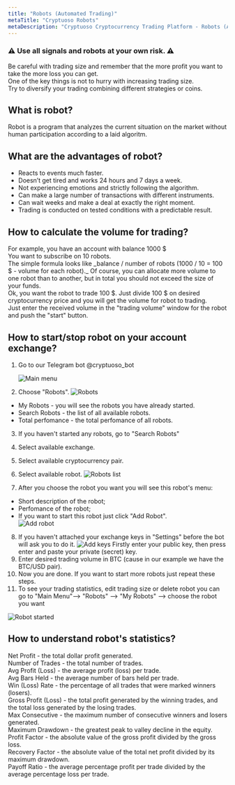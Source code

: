 ```yaml
---
title: "Robots (Automated Trading)"
metaTitle: "Cryptuoso Robots"
metaDescription: "Cryptuoso Cryptocurrency Trading Platform - Robots (Automated Trading)"
---
```


### ⚠️ Use all signals and robots at your own risk. ⚠️

Be careful with trading size and remember that the more profit you want to take the more loss you can get.  
One of the key things is not to hurry with increasing trading size.  
Try to diversify your trading combining different strategies or coins.

## What is robot?

Robot is a program that analyzes the current situation on the market without human participation according to a laid algoritm.

## What are the advantages of robot?

- Reacts to events much faster.
- Doesn’t get tired and works 24 hours and 7 days a week.
- Not experiencing emotions and strictly following the algorithm.
- Can make a large number of transactions with different instruments.
- Can wait weeks and make a deal at exactly the right moment.
- Trading is conducted on tested conditions with a predictable result.

## How to calculate the volume for trading?

For example, you have an account with balance 1000 $  
You want to subscribe on 10 robots.  
The simple formula looks like _balance / number of robots (1000 / 10 = 100 $ - volume for each robot).\_ Of course, you can allocate more volume to one robot than to another, but in total you should not exceed the size of your funds.  
Ok, you want the robot to trade 100 $. Just divide 100 $ on desired cryptocurrency price and you will get the volume for robot to trading.  
Just enter the received volume in the "trading volume" window for the robot and push the "start" button.

## How to start/stop robot on your account exchange?

1. Go to our Telegram bot @cryptuoso_bot

   ![Main menu](./main_menu.png)

2. Choose "Robots".
   ![Robots](./robots.png)

- My Robots - you will see the robots you have already started.
- Search Robots - the list of all available robots.
- Total perfomance - the total perfomance of all robots.

3. If you haven't started any robots, go to "Search Robots"
4. Select available exchange.
5. Select available cryptocurrency pair.
6. Select available robot.
   ![Robots list](./robots_list.png)

7. After you choose the robot you want you will see this robot's menu:

- Short description of the robot;
- Perfomance of the robot;
- If you want to start this robot just click "Add Robot".  
   ![Add robot](./add_robot.png)

8. If you haven't attached your exchange keys in "Settings" before the bot will ask you to do it.
   ![Add keys](./add_keys.png)
   Firstly enter your public key, then press enter and paste your private (secret) key.
9. Enter desired trading volume in BTC (cause in our example we have the BTC/USD pair).
10. Now you are done. If you want to start more robots just repeat these steps.
11. To see your trading statistics, edit trading size or delete robot you can go to "Main Menu"--> "Robots" --> "My Robots" --> choose the robot you want

![Robot started](./robot_trading_menu.png)

## How to understand robot's statistics?

Net Profit - the total dollar profit generated.  
Number of Trades - the total number of trades.  
Avg Profit (Loss) - the average profit (loss) per trade.  
Avg Bars Held - the average number of bars held per trade.  
Win (Loss) Rate - the percentage of all trades that were marked winners (losers).  
Gross Profit (Loss) - the total profit generated by the winning trades, and the total loss generated by the losing trades.  
Max Consecutive - the maximum number of consecutive winners and losers generated.  
Maximum Drawdown - the greatest peak to valley decline in the equity.  
Profit Factor - the absolute value of the gross profit divided by the gross loss.  
Recovery Factor - the absolute value of the total net profit divided by its maximum drawdown.  
Payoff Ratio - the average percentage profit per trade divided by the average percentage loss per trade.
